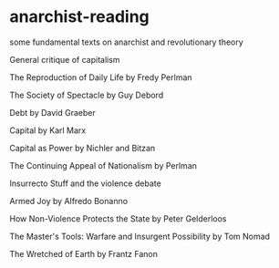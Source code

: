 # anarchist-reading
some fundamental texts on anarchist and revolutionary theory

General critique of capitalism

The Reproduction of Daily Life by Fredy Perlman

The Society of Spectacle by Guy Debord

Debt by David Graeber

Capital by Karl Marx

Capital as Power by Nichler and Bitzan

The Continuing Appeal of Nationalism by Perlman

Insurrecto Stuff and the violence debate

Armed Joy by Alfredo Bonanno

How Non-Violence Protects the State by Peter Gelderloos

The Master's Tools: Warfare and Insurgent Possibility by Tom Nomad

The Wretched of Earth by Frantz Fanon
